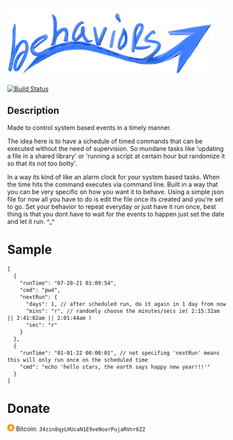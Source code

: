 ![alt text](imgs/small.png "Behaviors")


[![Build Status](https://travis-ci.com/kod3000/behaviors.svg?branch=main)](https://travis-ci.com/kod3000/behaviors)
## Description

Made to control system based events in a timely manner. 

The idea here is to have a schedule of timed commands that can be executed without the need of supervision. So mundane tasks like 'updating a file in a shared library' or 'running a script at certain hour but randomize it so that its not too botty'. 

In a way its kind of like an alarm clock for your system based tasks. When the time hits the command executes via command line. Built in a way that you can be very specific on how you want it to behave. Using a simple json file for now all you have to do is edit the file once its created and you're set to go. Set your behavior to repeat everyday or just have it run once, best thing is that you dont have to wait for the events to happen just set the date and let it run. ^_^


# Sample

    [
      {
        "runTime": "07-20-21 01:09:54",
        "cmd": "pwd",
        "nextRun": {
          "days": 1, // after scheduled run, do it again in 1 day from now
          "mins": "r", // randomly choose the minutes/secs ie( 2:15:32am || 2:41:02am || 2:01:44am )
          "sec": "r" 
        }
      },
      {
        "runTime": "01-01-22 00:00:01", // not specifing 'nextRun' means this will only run once on the scheduled time
        "cmd": "echo 'hello stars, the earth says happy new year!!!'" 
      }
    ]


# Donate

![btc](https://github.com/kod3000/EventsManager/blob/d54efb0e1301a6cc1d508b8a9c571f3bb8da04b8/public/img/bitcoin.png) Bitcoin: `34zin8qyLHUcaN1E9veNoorPujaRVnr6ZZ`
